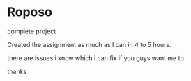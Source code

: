 # Roposo
complete project

Created the assignment as much as I can in 4 to 5 hours.

there are issues i know which i can fix if you guys want me to

thanks
